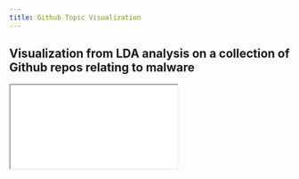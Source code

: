 ```yaml
---
title: Github Topic Visualization
---
```


## Visualization from LDA analysis on a collection of Github repos relating to malware 

<iframe src="{{'/github_readme_vis.html' | relative_url}}"></iframe>
